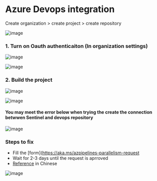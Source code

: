 # Azure Devops integration

Create organization > create project > create repository

![image](https://user-images.githubusercontent.com/96930989/210288301-836891d4-4b51-49c7-a1ed-53dea7836d0a.png)

### 1. Turn on Oauth authenticaiton (In organization settings)

![image](https://user-images.githubusercontent.com/96930989/210288315-9bb10d83-3eda-4d76-b9a1-763931570b7b.png)

![image](https://user-images.githubusercontent.com/96930989/210288326-b6d7c1aa-1556-4b27-b6a5-ff2294cae829.png)

###  2. Build the project

![image](https://user-images.githubusercontent.com/96930989/210288329-c1bca44f-0777-4e80-9022-df189bfe4439.png)

![image](https://user-images.githubusercontent.com/96930989/210288382-87fdf978-2989-4bb8-8c45-86b8a6b36e68.png)

#### You may meet the error below when trying the create the connection betwwen Sentinel and devops repository

![image](https://user-images.githubusercontent.com/96930989/210288460-6cb18e5b-33ce-46b4-ac6c-25943c6de02a.png)

### Steps to fix
* Fill the [form](https://aka.ms/azpipelines-parallelism-request
* Wait for 2-3 days until the request is aprroved
* [Reference](https://ithelp.ithome.com.tw/m/articles/10268594) in Chinese

![image](https://user-images.githubusercontent.com/96930989/210358343-9be4324d-50e6-4b0c-b4e5-84910fd975a1.png)
